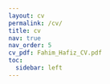 ```yaml
---
layout: cv
permalink: /cv/
title: cv
nav: true
nav_order: 5
cv_pdf: Fahim_Hafiz_CV.pdf
toc:
  sidebar: left
---
```


